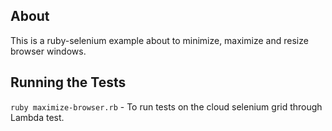 ## About
This is a ruby-selenium example about to minimize, maximize and resize browser windows.

## Running the Tests
`ruby maximize-browser.rb` - To run tests on the cloud selenium grid through Lambda test.

